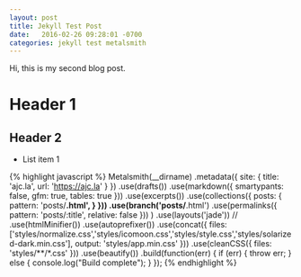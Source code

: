 ```yaml
---
layout: post
title: Jekyll Test Post
date:   2016-02-26 09:28:01 -0700
categories: jekyll test metalsmith
---
```

Hi, this is my second blog post.

# Header 1

## Header 2

- List item 1

{% highlight javascript %}
Metalsmith(__dirname)
    .metadata({
      site: {
        title: 'ajc.la',
        url: 'https://ajc.la'
      }
    })
    .use(drafts())
    .use(markdown({
      smartypants: false,
      gfm: true,
      tables: true
    }))
    .use(excerpts())
    .use(collections({
      posts: {
        pattern: 'posts/**.html',
      }
    }))
    .use(branch('posts/**.html')
      .use(permalinks({
        pattern: 'posts/:title',
        relative: false
      }))
    )
    .use(layouts('jade'))
    // .use(htmlMinifier())
    .use(autoprefixer())
    .use(concat({
      files: ['styles/normalize.css','styles/icomoon.css','styles/style.css','styles/solarized-dark.min.css'],
      output: 'styles/app.min.css'
    }))
    .use(cleanCSS({
      files: 'styles/**/*.css'
    }))
    .use(beautify())
    .build(function(err) {
      if (err) {
        throw err;
      } else {
        console.log("Build complete");
      }
    });
{% endhighlight %}
